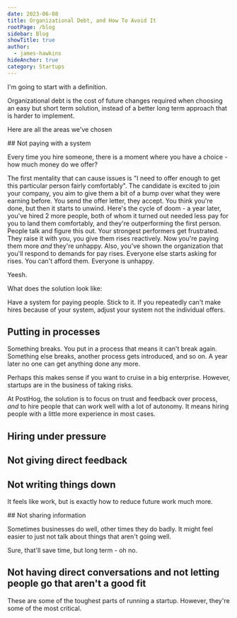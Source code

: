 ```yaml
---
date: 2023-06-08
title: Organizational Debt, and How To Avoid It
rootPage: /blog
sidebar: Blog
showTitle: true
author:
  - james-hawkins
hideAnchor: true
category: Startups
---
```


I'm going to start with a definition.

Organizational debt is the cost of future changes required when choosing an easy but short term solution, instead of a better long term approach that is harder to implement.

Here are all the areas we've chosen

## Not paying with a system

Every time you hire someone, there is a moment where you have a choice - how much money do we offer?

The first mentality that can cause issues is "I need to offer enough to get this particular person fairly comfortably". The candidate is excited to join your company, you aim to give them a bit of a bump over what they were earning before. You send the offer letter, they accept. You think you're done, but then it starts to unwind. Here's the cycle of doom - a year later, you've hired 2 more people, both of whom it turned out needed less pay for you to land them comfortably, and they're outperforming the first person. People talk and figure this out. Your strongest performers get frustrated. They raise it with you, you give them rises reactively. Now you're paying them more _and_ they're unhappy. Also, you've shown the organization that you'll respond to demands for pay rises. Everyone else starts asking for rises. You can't afford them. Everyone is unhappy.

Yeesh.

What does the solution look like:

Have a system for paying people. Stick to it. If you repeatedly can't make hires because of your system, adjust your system not the individual offers.

## Putting in processes

Something breaks. You put in a process that means it can't break again. Something else breaks, another process gets introduced, and so on. A year later no one can get anything done any more.

Perhaps this makes sense if you want to cruise in a big enterprise. However, startups are in the business of taking risks.

At PostHog, the solution is to focus on trust and feedback over process, _and_ to hire people that can work well with a lot of autonomy. It means hiring people with a little more experience in most cases.

## Hiring under pressure

## Not giving direct feedback

## Not writing things down

It feels like work, but is exactly how to reduce future work much more.

## Not sharing information

Sometimes businesses do well, other times they do badly. It might feel easier to just not talk about things that aren't going well.

Sure, that'll save time, but long term - oh no.

## Not having direct conversations and not letting people go that aren't a good fit

These are some of the toughest parts of running a startup. However, they're some of the most critical.